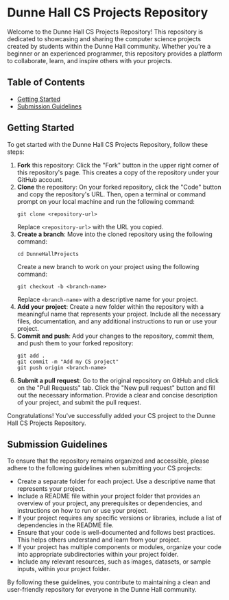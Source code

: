 # Dunne Hall CS Projects Repository

Welcome to the Dunne Hall CS Projects Repository! This repository is dedicated to showcasing and sharing the computer science projects created by students within the Dunne Hall community. Whether you're a beginner or an experienced programmer, this repository provides a platform to collaborate, learn, and inspire others with your projects. 

## Table of Contents

- [Getting Started](#getting-started)
- [Submission Guidelines](#submission-guidelines)

## Getting Started

To get started with the Dunne Hall CS Projects Repository, follow these steps:

1. **Fork** this repository: Click the "Fork" button in the upper right corner of this repository's page. This creates a copy of the repository under your GitHub account.
2. **Clone** the repository: On your forked repository, click the "Code" button and copy the repository's URL. Then, open a terminal or command prompt on your local machine and run the following command:
   ```
   git clone <repository-url>
   ```
   Replace `<repository-url>` with the URL you copied.
3. **Create a branch**: Move into the cloned repository using the following command:
   ```
   cd DunneHallProjects
   ```
   Create a new branch to work on your project using the following command:
   ```
   git checkout -b <branch-name>
   ```
   Replace `<branch-name>` with a descriptive name for your project.
4. **Add your project**: Create a new folder within the repository with a meaningful name that represents your project. Include all the necessary files, documentation, and any additional instructions to run or use your project.
5. **Commit and push**: Add your changes to the repository, commit them, and push them to your forked repository:
   ```
   git add .
   git commit -m "Add my CS project"
   git push origin <branch-name>
   ```
6. **Submit a pull request**: Go to the original repository on GitHub and click on the "Pull Requests" tab. Click the "New pull request" button and fill out the necessary information. Provide a clear and concise description of your project, and submit the pull request.

Congratulations! You've successfully added your CS project to the Dunne Hall CS Projects Repository.

## Submission Guidelines

To ensure that the repository remains organized and accessible, please adhere to the following guidelines when submitting your CS projects:

- Create a separate folder for each project. Use a descriptive name that represents your project.
- Include a README file within your project folder that provides an overview of your project, any prerequisites or dependencies, and instructions on how to run or use your project.
- If your project requires any specific versions or libraries, include a list of dependencies in the README file.
- Ensure that your code is well-documented and follows best practices. This helps others understand and learn from your project.
- If your project has multiple components or modules, organize your code into appropriate subdirectories within your project folder.
- Include any relevant resources, such as images, datasets, or sample inputs, within your project folder.

By following these guidelines, you contribute to maintaining a clean and user-friendly repository for everyone in the Dunne Hall community.
